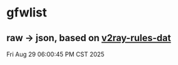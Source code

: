 # gfwlist
## raw -> json, based on [v2ray-rules-dat](https://github.com/Loyalsoldier/v2ray-rules-dat)
Fri Aug 29 06:00:45 PM CST 2025

